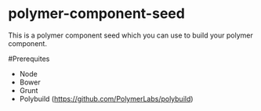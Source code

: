 # polymer-component-seed
This is a polymer component seed which you can use to build your polymer component.

#Prerequites

- Node
- Bower
- Grunt
- Polybuild (https://github.com/PolymerLabs/polybuild)